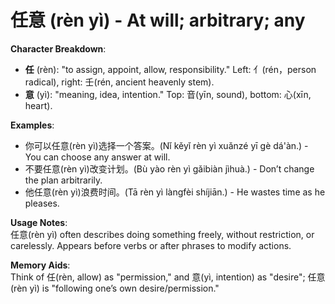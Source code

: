 # **任意 (rèn yì) - At will; arbitrary; any**

**Character Breakdown**:  
- **任** (rèn): "to assign, appoint, allow, responsibility." Left: 亻(rén，person radical), right: 壬(rén, ancient heavenly stem).  
- **意** (yì): "meaning, idea, intention." Top: 音(yīn, sound), bottom: 心(xīn, heart).

**Examples**:  
- 你可以任意(rèn yì)选择一个答案。(Nǐ kěyǐ rèn yì xuǎnzé yī gè dá'àn.) - You can choose any answer at will.  
- 不要任意(rèn yì)改变计划。(Bù yào rèn yì gǎibiàn jìhuà.) - Don’t change the plan arbitrarily.  
- 他任意(rèn yì)浪费时间。(Tā rèn yì làngfèi shíjiān.) - He wastes time as he pleases.

**Usage Notes**:  
任意(rèn yì) often describes doing something freely, without restriction, or carelessly. Appears before verbs or after phrases to modify actions.

**Memory Aids**:  
Think of 任(rèn, allow) as "permission," and 意(yì, intention) as "desire"; 任意(rèn yì) is "following one’s own desire/permission."